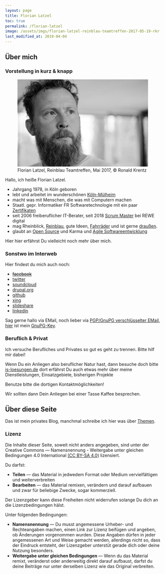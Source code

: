 ```yaml
---
layout: page
title: Florian Latzel 
toc: true
permalink: /florian-latzel
image: /assets/imgs/florian-latzel-reinblau-teamtreffen-2017-05-19-rkr.jpg
last_modified_at: 2019-04-04
---
```

## Über mich

### Vorstellung in kurz & knapp
<figure role="group">
  <img src="/assets/imgs/florian-latzel-reinblau-teamtreffen-2017-05-19-rkr.jpg" alt="Florian Latzel, Reinblau Teamtreffen, Mai 2017" />
  <figcaption>Florian Latzel, Reinblau Teamtreffen, Mai 2017, &copy; Ronald Krentz</figcaption>
</figure>  

Hallo, ich heiße Florian Latzel.

- Jahrgang 1978, in Köln geboren
- lebt und arbeitet im wunderschönen [Köln-Mülheim](/tags/muellem/index.html)
- macht was mit Menschen, die was mit Computern machen
- Staatl. gepr. Informatiker FR Softwaretechnologie mit ein paar [Zertifikaten](/tags/zertifikat/index.html)
- seit 2006 freiberuflicher IT-Berater, seit 2018 [Scrum Master](/tags/scrum-master/index.html) bei REWE digital
- mag Rheinblick, [Reinblau](/tags/reinblau/index.html), gute Ideen, [Fahrräder](/tags/fahrrad/index.html) und ist gerne [draußen](/tags/draussen/index.html).
- glaubt an [Open Source](/tags/open-source/index.html) und Karma und [Agile Softwareentwicklung](/tags/agile/index.html)

Hier hier erfährst Du vielleicht noch mehr über mich.

### Sonstwo im Interweb

Hier findest du mich auch noch:

- [~~facebook~~](/node/1630)
- [twitter](http://twitter.com/fl3a)
- [soundcloud](http://soundcloud.com/florian-latzel/favorites)
- [drupal.org](http://drupal.org/user/51103)
- [github](https://github.com/fl3a)
- [xing](http://www.xing.com/profile/Florian_Latzel)
- [slideshare](http://de.slideshare.net/fl3a)
- [linkedin](https://de.linkedin.com/in/florianlatzel/en)

Sag gerne hallo via EMail, noch lieber via [PGP/GnuPG verschlüsselter EMail](/gnupg-micro-howto.html), 
[hier](https://keyserver.ubuntu.com/pks/lookup?op=get&search=0x768146CD269B69D1) ist mein [GnuPG-Key](/gnupg-micro-howto.html).

### Beruflich & Privat

Ich versuche Berufliches und Privates so gut es geht zu trennen.
Bitte hilf mir dabei!

Wenn Du ein Anliegen also beruflicher Natur hast, dann besuche doch bitte [is-loesungen.de](https://is-loesungen.de)
dort erfährst Du auch etwas mehr über meine Dienstleistungen, Einsatzgebiete, bisherigen Projekte 

Benutze bitte die dortigen Kontaktmöglichkeiten!

Wir sollten dann Dein Anliegen bei einer Tasse Kaffee besprechen.

## Über diese Seite

Das ist mein privates Blog, manchmal schreibe ich hier was über [Themen](/themen.html).

### Lizenz

Die Inhalte dieser Seite, soweit nicht anders angegeben, sind unter der Creative Commons &mdash;
Namensnennung - Weitergabe unter gleichen Bedingungen 4.0 International 
[(CC BY-SA 4.0)](https://creativecommons.org/licenses/by-sa/4.0/deed.de) lizensiert.

Du darfst:

- **Teilen** — das Material in jedwedem Format oder Medium vervielfältigen und weiterverbreiten
- **Bearbeiten** — das Material remixen, verändern und darauf aufbauen 
 und zwar für beliebige Zwecke, sogar kommerziell.

Der Lizenzgeber kann diese Freiheiten nicht widerrufen solange Du dich an die Lizenzbedingungen hälst.

Unter folgenden Bedingungen:

- **Namensnennung** — Du musst angemessene Urheber- und Rechteangaben machen, 
 einen Link zur Lizenz beifügen und angeben, ob Änderungen vorgenommen wurden. 
 Diese Angaben dürfen in jeder angemessenen Art und Weise gemacht werden, 
 allerdings nicht so, dass der Eindruck entsteht, 
 der Lizenzgeber unterstüt gerade dich oder deine Nutzung besonders.
- **Weitergabe unter gleichen Bedingungen** — Wenn du das Material remixt, 
  veränderst oder anderweitig direkt darauf aufbaust, 
  darfst du deine Beiträge nur unter derselben Lizenz wie das Original verbreiten.
